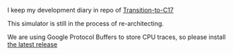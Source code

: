 I keep my development diary in repo of [Transition-to-C17](https://github.com/Shihao-Song/Transition-to-C17)

This simulator is still in the process of re-architecting.

We are using Google Protocol Buffers to store CPU traces, so please install [the latest release](https://github.com/protocolbuffers/protobuf)
